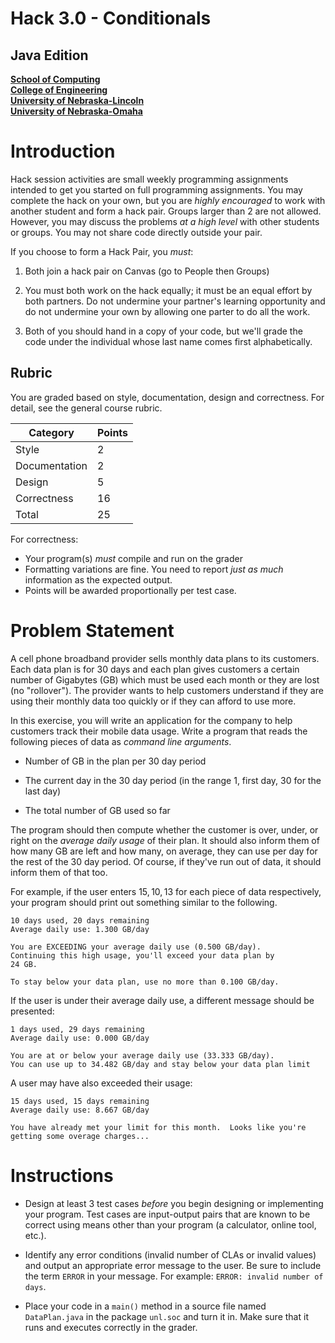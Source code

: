 # Hack 3.0 - Conditionals
## Java Edition
**[School of Computing](https://computing.unl.edu/)**  
**[College of Engineering](https://engineering.unl.edu/)**  
**[University of Nebraska-Lincoln](https://unl.edu)**  
**[University of Nebraska-Omaha](https://http://unomaha.edu/)**  

# Introduction

Hack session activities are small weekly programming assignments
intended to get you started on full programming assignments. You may
complete the hack on your own, but you are *highly encouraged* to work
with another student and form a hack pair. Groups larger than 2 are not
allowed. However, you may discuss the problems *at a high level* with
other students or groups. You may not share code directly outside your
pair.

If you choose to form a Hack Pair, you *must*:

1.  Both join a hack pair on Canvas (go to People then Groups)

2.  You must both work on the hack equally; it must be an equal effort
    by both partners. Do not undermine your partner's learning
    opportunity and do not undermine your own by allowing one parter to
    do all the work.

3.  Both of you should hand in a copy of your code, but we'll grade the
    code under the individual whose last name comes first alphabetically.

## Rubric

You are graded based on style, documentation, design and correctness.
For detail, see the general course rubric.

| Category      | Points |
|---------------|--------|
| Style         | 2      |
| Documentation | 2      |
| Design        | 5      |
| Correctness   | 16     |
| Total         | 25     |

For correctness:
 - Your program(s) *must* compile and run on the grader
 - Formatting variations are fine. You need to report *just as much*
   information as the expected output.
 - Points will be awarded proportionally per test case.


# Problem Statement

A cell phone broadband provider sells monthly data plans to its
customers. Each data plan is for 30 days and each plan gives customers a
certain number of Gigabytes (GB) which must be used each month or they
are lost (no "rollover"). The provider wants to help customers
understand if they are using their monthly data too quickly or if they
can afford to use more.

In this exercise, you will write an application for the company to help
customers track their mobile data usage. Write a program that reads the
following pieces of data as *command line arguments*.

-   Number of GB in the plan per 30 day period

-   The current day in the 30 day period (in the range 1, first day, 30
    for the last day)

-   The total number of GB used so far

The program should then compute whether the customer is over, under, or
right on the *average daily usage* of their plan. It should also inform
them of how many GB are left and how many, on average, they can use per
day for the rest of the 30 day period. Of course, if they've run out of
data, it should inform them of that too.

For example, if the user enters $15, 10, 13$ for each piece of data
respectively, your program should print out something similar to the
following.

``` text
10 days used, 20 days remaining
Average daily use: 1.300 GB/day

You are EXCEEDING your average daily use (0.500 GB/day).
Continuing this high usage, you'll exceed your data plan by
24 GB.

To stay below your data plan, use no more than 0.100 GB/day.
```

If the user is under their average daily use, a different message should
be presented:

```text
1 days used, 29 days remaining
Average daily use: 0.000 GB/day

You are at or below your average daily use (33.333 GB/day).
You can use up to 34.482 GB/day and stay below your data plan limit
```

A user may have also exceeded their usage:

```text
15 days used, 15 days remaining
Average daily use: 8.667 GB/day

You have already met your limit for this month.  Looks like you're getting some overage charges...
```

# Instructions

-   Design at least 3 test cases *before* you begin designing or
    implementing your program. Test cases are input-output pairs that
    are known to be correct using means other than your program
    (a calculator, online tool, etc.).

-   Identify any error conditions (invalid number of CLAs or invalid
    values) and output an appropriate error message to the user.  Be
    sure to include the term `ERROR` in your message.  For example:
    `ERROR: invalid number of days`.

-   Place your code in a `main()` method in a source file named
    `DataPlan.java` in the package `unl.soc` and turn it in.
    Make sure that it runs and executes correctly in the grader.
